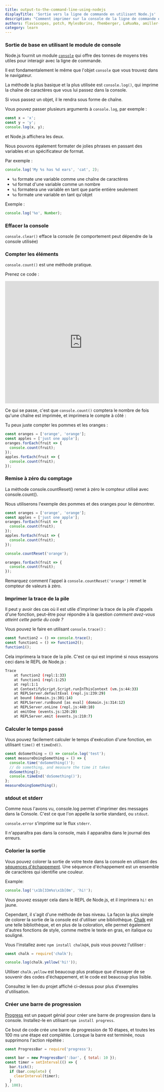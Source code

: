 ```yaml
---
title: output-to-the-command-line-using-nodejs
displayTitle: 'Sortie vers la ligne de commande en utilisant Node.js'
description: "Comment imprimer sur la console de la ligne de commande en utilisant Node.js, de la console.log de base à des scénarios plus complexes."
authors: flaviocopes, potch, MylesBorins, fhemberger, LaRuaNa, amiller-gh, ahmadawais, AugustinMauroy
category: learn
---
```


### Sortie de base en utilisant le module de console

Node.js fournit un module [`console`](/api/console/) qui offre des tonnes de moyens très utiles pour interagir avec la ligne de commande.

Il est fondamentalement le même que l'objet `console` que vous trouvez dans le navigateur.

La méthode la plus basique et la plus utilisée est `console.log()`, qui imprime la chaîne de caractères que vous lui passez dans la console.

Si vous passez un objet, il le rendra sous forme de chaîne.

Vous pouvez passer plusieurs arguments à `console.log`, par exemple :

```js
const x = 'x';
const y = 'y';
console.log(x, y);
```

et Node.js affichera les deux.

Nous pouvons également formater de jolies phrases en passant des variables et un spécificateur de format.

Par exemple :

```js
console.log('My %s has %d ears', 'cat', 2);
```

* `%s` formate une variable comme une chaîne de caractères
* `%d` format d'une variable comme un nombre
* `%i` formatera une variable en tant que partie entière seulement
* `%o` formate une variable en tant qu'objet

Exemple :

```js
console.log('%o', Number);
```

### Effacer la console

`console.clear()` efface la console (le comportement peut dépendre de la console utilisée)

### Compter les éléments

`console.count()` est une méthode pratique.

Prenez ce code :

<iframe
  title="Output to the command line using Node.js"
  src="https://stackblitz.com/edit/nodejs-dev-0002-01?index.js&zenmode=1&view=editor"
  alt="nodejs-dev-0002-01 on StackBlitz"
  style="height: 400px; width: 100%; border: 0;">
</iframe>

Ce qui se passe, c'est que `console.count()` comptera le nombre de fois qu'une chaîne est imprimée, et imprimera le compte à côté :

Tu peux juste compter les pommes et les oranges :

```js
const oranges = ['orange', 'orange'];
const apples = ['just one apple'];
oranges.forEach(fruit => {
  console.count(fruit);
});
apples.forEach(fruit => {
  console.count(fruit);
});
```

### Remise à zéro du comptage

La méthode console.countReset() remet à zéro le compteur utilisé avec console.count().

Nous utiliserons l'exemple des pommes et des oranges pour le démontrer.

```js
const oranges = ['orange', 'orange'];
const apples = ['just one apple'];
oranges.forEach(fruit => {
  console.count(fruit);
});
apples.forEach(fruit => {
  console.count(fruit);
});

console.countReset('orange');

oranges.forEach(fruit => {
  console.count(fruit);
});
```

Remarquez comment l'appel à `console.countReset('orange')` remet le compteur de valeurs à zéro.

### Imprimer la trace de la pile

Il peut y avoir des cas où il est utile d'imprimer la trace de la pile d'appels d'une fonction, peut-être pour répondre à la question _comment avez-vous atteint cette partie du code ?_

Vous pouvez le faire en utilisant `console.trace()` :

```js
const function2 = () => console.trace();
const function1 = () => function2();
function1();
```

Cela imprimera la trace de la pile. C'est ce qui est imprimé si nous essayons ceci dans le REPL de Node.js :

```bash
Trace
    at function2 (repl:1:33)
    at function1 (repl:1:25)
    at repl:1:1
    at ContextifyScript.Script.runInThisContext (vm.js:44:33)
    at REPLServer.defaultEval (repl.js:239:29)
    at bound (domain.js:301:14)
    at REPLServer.runBound [as eval] (domain.js:314:12)
    at REPLServer.onLine (repl.js:440:10)
    at emitOne (events.js:120:20)
    at REPLServer.emit (events.js:210:7)
```

### Calculer le temps passé

Vous pouvez facilement calculer le temps d'exécution d'une fonction, en utilisant `time()` et `timeEnd()`.

```js
const doSomething = () => console.log('test');
const measureDoingSomething = () => {
  console.time('doSomething()');
  // do something, and measure the time it takes
  doSomething();
  console.timeEnd('doSomething()');
};
measureDoingSomething();
```

### stdout et stderr

Comme nous l'avons vu, console.log permet d'imprimer des messages dans la Console. C'est ce que l'on appelle la sortie standard, ou `stdout`.

`console.error` s'imprime sur le flux `stderr`.

Il n'apparaîtra pas dans la console, mais il apparaîtra dans le journal des erreurs.

### Colorier la sortie

Vous pouvez colorer la sortie de votre texte dans la console en utilisant des [séquences d'échappement](https://gist.github.com/iamnewton/8754917). Une séquence d'échappement est un ensemble de caractères qui identifie une couleur.

Example:

```js
console.log('\x1b[33m%s\x1b[0m', 'hi!');
```

Vous pouvez essayer cela dans le REPL de Node.js, et il imprimera `hi!` en jaune.

Cependant, il s'agit d'une méthode de bas niveau. La façon la plus simple de colorer la sortie de la console est d'utiliser une bibliothèque. [Chalk](https://github.com/chalk/chalk) est une telle bibliothèque, et en plus de la coloration, elle permet également d'autres fonctions de style, comme mettre le texte en gras, en italique ou souligné.

Vous l'installez avec `npm install chalk@4`, puis vous pouvez l'utiliser :

```js
const chalk = require('chalk');

console.log(chalk.yellow('hi!'));
```

Utiliser `chalk.yellow` est beaucoup plus pratique que d'essayer de se souvenir des codes d'échappement, et le code est beaucoup plus lisible.

Consultez le lien du projet affiché ci-dessus pour plus d'exemples d'utilisation.

### Créer une barre de progression

[Progress](https://www.npmjs.com/package/progress) est un paquet génial pour créer une barre de progression dans la console. Installez-le en utilisant `npm install progress`.

Ce bout de code crée une barre de progression de 10 étapes, et toutes les 100 ms une étape est complétée. Lorsque la barre est terminée, nous supprimons l'action répétée :

```js
const ProgressBar = require('progress');

const bar = new ProgressBar(':bar', { total: 10 });
const timer = setInterval(() => {
  bar.tick();
  if (bar.complete) {
    clearInterval(timer);
  }
}, 100);
```
